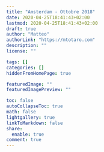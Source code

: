 ```yaml
---
title: "Amsterdam - Ottobre 2018"
date: 2020-04-25T18:41:43+02:00
lastmod: 2020-04-25T18:41:43+02:00
draft: true
author: "Matteo"
authorLink: "https://mtotaro.com"
description: ""
license: ""

tags: []
categories: []
hiddenFromHomePage: true

featuredImage: ""
featuredImagePreview: ""

toc: false
autoCollapseToc: true
math: false
lightgallery: true
linkToMarkdown: false
share:
  enable: true
comment: true
---
```


<!--more-->
